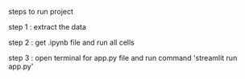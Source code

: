 steps to run project

step 1 : extract the data

step 2 : get .ipynb file and run all cells

step 3 : open terminal for app.py file and run command 'streamlit run app.py'
